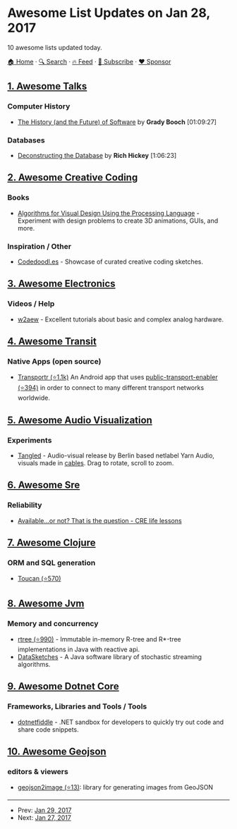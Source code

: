 # Awesome List Updates on Jan 28, 2017

10 awesome lists updated today.

[🏠 Home](/README.md) · [🔍 Search](https://www.trackawesomelist.com/search/) · [🔥 Feed](https://www.trackawesomelist.com/rss.xml) · [📮 Subscribe](https://trackawesomelist.us17.list-manage.com/subscribe?u=d2f0117aa829c83a63ec63c2f&id=36a103854c) · [❤️  Sponsor](https://github.com/sponsors/theowenyoung)



## [1. Awesome Talks](/content/JanVanRyswyck/awesome-talks/README.md)

### Computer History

*   [The History (and the Future) of Software](https://www.youtube.com/watch?v=OdI7Ukf-Bf4) by **Grady Booch** \[01:09:27]

### Databases

*   [Deconstructing the Database](https://www.youtube.com/watch?v=Cym4TZwTCNU) by **Rich Hickey** \[1:06:23]

## [2. Awesome Creative Coding](/content/terkelg/awesome-creative-coding/README.md)

### Books

*   [Algorithms for Visual Design Using the Processing Language](https://www.amazon.com/Algorithms-Visual-Design-Processing-Language/dp/0470375485) - Experiment with design problems to create 3D animations, GUIs, and more.

### Inspiration / Other

*   [Codedoodl.es](http://codedoodl.es/) - Showcase of curated creative coding sketches.

## [3. Awesome Electronics](/content/kitspace/awesome-electronics/README.md)

### Videos / Help

*   [w2aew](https://www.youtube.com/channel/UCiqd3GLTluk2s_IBt7p_LjA) - Excellent tutorials about basic and complex analog hardware.

## [4. Awesome Transit](/content/CUTR-at-USF/awesome-transit/README.md)

### Native Apps (open source)

*   [Transportr (⭐1.1k)](https://github.com/grote/Transportr) An Android app that uses [public-transport-enabler (⭐394)](https://github.com/schildbach/public-transport-enabler) in order to connect to many different transport networks worldwide.

## [5. Awesome Audio Visualization](/content/willianjusten/awesome-audio-visualization/README.md)

### Experiments

*   [Tangled](http://netlabelday2016.yarnaudio.com/) - Audio-visual release by Berlin based netlabel Yarn Audio, visuals made in [cables](https://cables.gl/). Drag to rotate, scroll to zoom.

## [6. Awesome Sre](/content/dastergon/awesome-sre/README.md)

### Reliability

*   [Available...or not? That is the question - CRE life lessons](https://cloudplatform.googleblog.com/2017/01/available-or-not-that-is-the-question-CRE-life-lessons.html)

## [7. Awesome Clojure](/content/razum2um/awesome-clojure/README.md)

### ORM and SQL generation

*   [Toucan (⭐570)](https://github.com/metabase/toucan)

## [8. Awesome Jvm](/content/deephacks/awesome-jvm/README.md)

### Memory and concurrency

*   [rtree (⭐990)](https://github.com/davidmoten/rtree) - Immutable in-memory R-tree and R\*-tree implementations in Java with reactive api.
*   [DataSketches](https://datasketches.github.io/) - A Java software library of stochastic streaming algorithms.

## [9. Awesome Dotnet Core](/content/thangchung/awesome-dotnet-core/README.md)

### Frameworks, Libraries and Tools / Tools

*   [dotnetfiddle](https://dotnetfiddle.net) - .NET sandbox for developers to quickly try out code and share code snippets.

## [10. Awesome Geojson](/content/tmcw/awesome-geojson/README.md)

### editors & viewers

*   [geojson2image (⭐13)](https://github.com/brycejohnston/geojson2image): library for generating images from GeoJSON

---

- Prev: [Jan 29, 2017](/content/2017/01/29/README.md)
- Next: [Jan 27, 2017](/content/2017/01/27/README.md)
